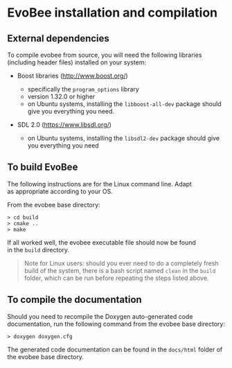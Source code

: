 # EvoBee installation and compilation

## External dependencies  
 
To compile evobee from source, you will need the following libraries  (including header files) installed on your system:  
  
- Boost libraries (http://www.boost.org/)  
	* specifically the `program_options` library  
	* version 1.32.0 or higher  
	* on Ubuntu systems, installing the `libboost-all-dev` package should give you everything you need. 
  
- SDL 2.0 (https://www.libsdl.org/)  
	* on Ubuntu systems, installing the `libsdl2-dev` package should give you everything you need
  
  
## To build EvoBee  
  
The following instructions are for the Linux command line. Adapt  
as appropriate according to your OS.  
  
From the evobee base directory:  
  

    > cd build  
    > cmake ..
    > make

  
If all worked well, the evobee executable file should now be found  
in the `build` directory.

> Note for Linux users: should you ever need to do a completely fresh build of the system, there is a bash script named `clean` in the `build` folder, which can be run before repeating the steps listed above.


## To compile the documentation

Should you need to recompile the Doxygen auto-generated code documentation, run the following command from the evobee base directory:

    > doxygen doxygen.cfg


The generated code documentation can be found in the `docs/html` folder of the evobee base directory.
<!--stackedit_data:
eyJoaXN0b3J5IjpbLTM5NTA2MTgxMSw2MjIwNTg4MTAsMzQzMj
MwNDQ2LDM1MjkxOTI2OCwtODY2NjQxNjkzLC0xNjMyNDc2MzE2
LC0xMjkzNTM1NCwtNjE3NTAzNzE2XX0=
-->